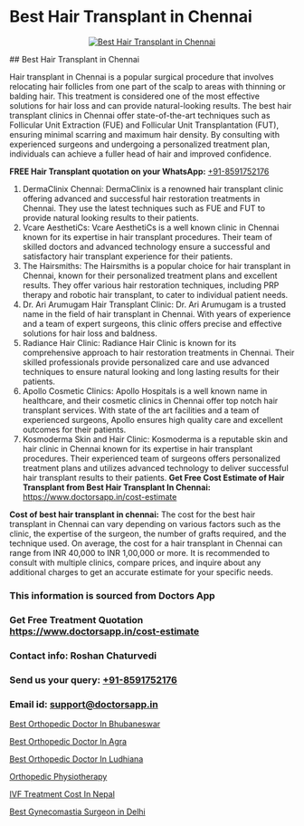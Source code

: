 # Best Hair Transplant in Chennai

<p align="center">
  <a href="https://doctorsapp.co.in/treatment/hair-transplant">
    <img src="https://doctorsapp.co.in/uploads/treatment_image/transplant.jpg" alt="Best Hair Transplant in Chennai">
  </a>
</p>
## Best Hair Transplant in Chennai

Hair transplant in Chennai is a popular surgical procedure that involves relocating hair follicles from one part of the scalp to areas with thinning or balding hair. This treatment is considered one of the most effective solutions for hair loss and can provide natural-looking results. The best hair transplant clinics in Chennai offer state-of-the-art techniques such as Follicular Unit Extraction (FUE) and Follicular Unit Transplantation (FUT), ensuring minimal scarring and maximum hair density. By consulting with experienced surgeons and undergoing a personalized treatment plan, individuals can achieve a fuller head of hair and improved confidence.

**FREE Hair Transplant quotation on your WhatsApp:**  [+91-8591752176](https://api.whatsapp.com/send?phone=8591752176)

1) DermaClinix Chennai: DermaClinix is a renowned hair transplant clinic offering advanced and successful hair restoration treatments in Chennai. They use the latest techniques such as FUE and FUT to provide natural looking results to their patients.
2) Vcare AesthetiCs: Vcare AesthetiCs is a well known clinic in Chennai known for its expertise in hair transplant procedures. Their team of skilled doctors and advanced technology ensure a successful and satisfactory hair transplant experience for their patients.
3) The Hairsmiths: The Hairsmiths is a popular choice for hair transplant in Chennai, known for their personalized treatment plans and excellent results. They offer various hair restoration techniques, including PRP therapy and robotic hair transplant, to cater to individual patient needs.
4) Dr. Ari Arumugam Hair Transplant Clinic: Dr. Ari Arumugam is a trusted name in the field of hair transplant in Chennai. With years of experience and a team of expert surgeons, this clinic offers precise and effective solutions for hair loss and baldness.
5) Radiance Hair Clinic: Radiance Hair Clinic is known for its comprehensive approach to hair restoration treatments in Chennai. Their skilled professionals provide personalized care and use advanced techniques to ensure natural looking and long lasting results for their patients.
6) Apollo Cosmetic Clinics: Apollo Hospitals is a well known name in healthcare, and their cosmetic clinics in Chennai offer top notch hair transplant services. With state of the art facilities and a team of experienced surgeons, Apollo ensures high quality care and excellent outcomes for their patients.
7) Kosmoderma Skin and Hair Clinic: Kosmoderma is a reputable skin and hair clinic in Chennai known for its expertise in hair transplant procedures. Their experienced team of surgeons offers personalized treatment plans and utilizes advanced technology to deliver successful hair transplant results to their patients.
**Get Free Cost Estimate of Hair Transplant from Best Hair Transplant In Chennai:** https://www.doctorsapp.in/cost-estimate

**Cost of best hair transplant in chennai:**
The cost for the best hair transplant in Chennai can vary depending on various factors such as the clinic, the expertise of the surgeon, the number of grafts required, and the technique used. On average, the cost for a hair transplant in Chennai can range from INR 40,000 to INR 1,00,000 or more. It is recommended to consult with multiple clinics, compare prices, and inquire about any additional charges to get an accurate estimate for your specific needs.

### This information is sourced from Doctors App 
### Get Free Treatment Quotation https://www.doctorsapp.in/cost-estimate
### Contact info: Roshan Chaturvedi 
### Send us your query: [+91-8591752176](https://api.whatsapp.com/send?phone=8591752176) 
### Email id: support@doctorsapp.in

[Best Orthopedic Doctor In Bhubaneswar](https://www.linkedin.com/pulse/best-orthopedic-doctor-bhubaneswar-knee-replacement-treatment-l2vxe?trackingId=yh%2BKFhpQ4j1cqVV5cBypXA%3D%3D&lipi=urn%3Ali%3Apage%3Ad_flagship3_company_admin%3B%2FMzkEXxJRqGf2zEVBOlEsA%3D%3D)

[Best Orthopedic Doctor In Agra](https://www.linkedin.com/pulse/best-orthopedic-doctor-agra-doctorsapp-dhaka-gn7ve?trackingId=rSK9G4KQT7%2FIKO4KLmXMfw%3D%3D&lipi=urn%3Ali%3Apage%3Ad_flagship3_company_admin%3Bo%2BosOGJBSO63YocmsfjAZA%3D%3D)

[Best Orthopedic Doctor In Ludhiana](https://medium.com/@vanshmehar12/best-orthopedic-doctor-in-ludhiana-169e0f082198)

[Orthopedic Physiotherapy](https://medium.com/@vimalrana22/orthopedic-physiotherapy-591046fcb03b)

[IVF Treatment Cost In Nepal](https://doctors-apps.github.io/doctorsapp/ivf-treatment-cost-in-nepal)

[Best Gynecomastia Surgeon in Delhi](https://doctors-apps.github.io/doctorsapp/best-gynecomastia-surgeon-in-delhi)

